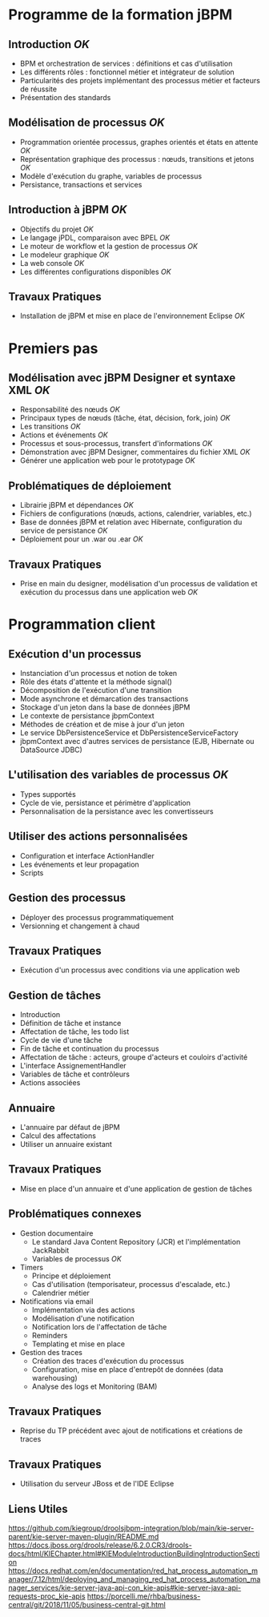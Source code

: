 # Programme de la formation jBPM

## Introduction _OK_

- BPM et orchestration de services : définitions et cas d'utilisation
- Les différents rôles : fonctionnel métier et intégrateur de solution
- Particularités des projets implémentant des processus métier et facteurs de réussite
- Présentation des standards

## Modélisation de processus _OK_

- Programmation orientée processus, graphes orientés et états en attente _OK_
- Représentation graphique des processus : nœuds, transitions et jetons _OK_
- Modèle d'exécution du graphe, variables de processus
- Persistance, transactions et services

## Introduction à jBPM _OK_

- Objectifs du projet _OK_
- Le langage jPDL, comparaison avec BPEL _OK_
- Le moteur de workflow et la gestion de processus _OK_
- Le modeleur graphique _OK_
- La web console _OK_
- Les différentes configurations disponibles _OK_

## Travaux Pratiques

- Installation de jBPM et mise en place de l'environnement Eclipse _OK_

# Premiers pas

## Modélisation avec jBPM Designer et syntaxe XML _OK_

- Responsabilité des nœuds _OK_
- Principaux types de nœuds (tâche, état, décision, fork, join) _OK_
- Les transitions _OK_
- Actions et événements _OK_
- Processus et sous-processus, transfert d'informations _OK_
- Démonstration avec jBPM Designer, commentaires du fichier XML _OK_
- Générer une application web pour le prototypage _OK_

## Problématiques de déploiement

- Librairie jBPM et dépendances _OK_
- Fichiers de configurations (nœuds, actions, calendrier, variables, etc.)
- Base de données jBPM et relation avec Hibernate, configuration du service de persistance _OK_
- Déploiement pour un .war ou .ear _OK_

## Travaux Pratiques

- Prise en main du designer, modélisation d'un processus de validation et exécution du processus dans une application web _OK_

# Programmation client

## Exécution d'un processus

- Instanciation d'un processus et notion de token
- Rôle des états d'attente et la méthode signal()
- Décomposition de l'exécution d'une transition
- Mode asynchrone et démarcation des transactions
- Stockage d'un jeton dans la base de données jBPM
- Le contexte de persistance jbpmContext
- Méthodes de création et de mise à jour d'un jeton
- Le service DbPersistenceService et DbPersistenceServiceFactory
- jbpmContext avec d'autres services de persistance (EJB, Hibernate ou DataSource JDBC)

## L'utilisation des variables de processus _OK_

- Types supportés
- Cycle de vie, persistance et périmètre d'application
- Personnalisation de la persistance avec les convertisseurs

## Utiliser des actions personnalisées

- Configuration et interface ActionHandler
- Les événements et leur propagation
- Scripts

## Gestion des processus

- Déployer des processus programmatiquement
- Versionning et changement à chaud

## Travaux Pratiques

- Exécution d'un processus avec conditions via une application web

## Gestion de tâches

- Introduction
- Définition de tâche et instance
- Affectation de tâche, les todo list
- Cycle de vie d'une tâche
- Fin de tâche et continuation du processus
- Affectation de tâche : acteurs, groupe d'acteurs et couloirs d'activité
- L'interface AssignementHandler
- Variables de tâche et contrôleurs
- Actions associées

## Annuaire

- L'annuaire par défaut de jBPM
- Calcul des affectations
- Utiliser un annuaire existant

## Travaux Pratiques

- Mise en place d'un annuaire et d'une application de gestion de tâches

## Problématiques connexes

- Gestion documentaire
  - Le standard Java Content Repository (JCR) et l'implémentation JackRabbit
  - Variables de processus _OK_
- Timers
  - Principe et déploiement
  - Cas d'utilisation (temporisateur, processus d'escalade, etc.)
  - Calendrier métier
- Notifications via email
  - Implémentation via des actions
  - Modélisation d'une notification
  - Notification lors de l'affectation de tâche
  - Reminders
  - Templating et mise en place
- Gestion des traces
  - Création des traces d'exécution du processus
  - Configuration, mise en place d'entrepôt de données (data warehousing)
  - Analyse des logs et Monitoring (BAM)

## Travaux Pratiques

- Reprise du TP précédent avec ajout de notifications et créations de traces

## Travaux Pratiques

- Utilisation du serveur JBoss et de l'IDE Eclipse

## Liens Utiles

https://github.com/kiegroup/droolsjbpm-integration/blob/main/kie-server-parent/kie-server-maven-plugin/README.md
https://docs.jboss.org/drools/release/6.2.0.CR3/drools-docs/html/KIEChapter.html#KIEModuleIntroductionBuildingIntroductionSection
https://docs.redhat.com/en/documentation/red_hat_process_automation_manager/7.12/html/deploying_and_managing_red_hat_process_automation_manager_services/kie-server-java-api-con_kie-apis#kie-server-java-api-requests-proc_kie-apis
https://porcelli.me/rhba/business-central/git/2018/11/05/business-central-git.html
